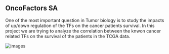 ## OncoFactors SA



One of the most important question in Tumor biology is to study the impacts of up/down regulation of the TFs on the cancer patients survival. In this project we are trying to analyze the correlation between the knwon cancer related TFs on the survival of the patients in the TCGA data.

![images](banner.jpg)

 
